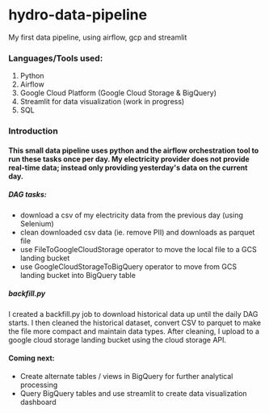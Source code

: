 # hydro-data-pipeline
My first data pipeline, using airflow, gcp and streamlit 

### Languages/Tools used:
1. Python
2. Airflow
3. Google Cloud Platform (Google Cloud Storage & BigQuery) 
4. Streamlit for data visualization (work in progress)
5. SQL

### Introduction 
#### This small data pipeline uses python and the airflow orchestration tool to run these tasks once per day. My electricity provider does not provide real-time data; instead only providing yesterday's data on the current day.
##### DAG tasks: 
- download a csv of my electricity data from the previous day (using Selenium) 
- clean downloaded csv data (ie. remove PII) and downloads as parquet file 
- use FileToGoogleCloudStorage operator to move the local file to a GCS landing bucket 
- use GoogleCloudStorageToBigQuery operator to move from GCS landing bucket into BigQuery table

##### backfill.py 
I created a backfill.py job to download historical data up until the daily DAG starts. I then cleaned the historical dataset, convert CSV to parquet to make the file more compact and maintain data types. After cleaning, I upload to a google cloud storage landing bucket using the cloud storage API. 

#### Coming next:
- Create alternate tables / views in BigQuery for further analytical processing
- Query BigQuery tables and use streamlit to create data visualization dashboard 


